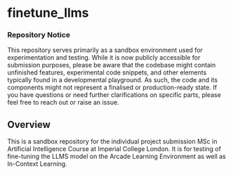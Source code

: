 # finetune_llms

### Repository Notice

This repository serves primarily as a sandbox environment used for experimentation and testing. While it is now publicly accessible for submission purposes, please be aware that the codebase might contain unfinished features, experimental code snippets, and other elements typically found in a developmental playground. As such, the code and its components might not represent a finalised or production-ready state. If you have questions or need further clarifications on specific parts, please feel free to reach out or raise an issue.

## Overview

This is a sandbox repository for the individual project submission MSc in Artificial Intelligence Course at Imperial College London. It is for testing of fine-tuning the LLMS model on the Arcade Learning Environment as well as In-Context Learning.